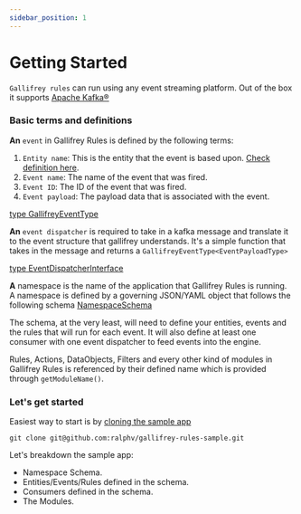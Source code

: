 ```yaml
---
sidebar_position: 1
---
```

# Getting Started

`Gallifrey rules` can run using any event streaming platform. Out of the box it supports [Apache Kafka®](https://kafka.apache.org/)

### Basic terms and definitions

  <strong>An</strong> `event` in Gallifrey Rules is defined by the following terms:

  1. `Entity name`: This is the entity that the event is based upon. [Check definition here](../glossary.md#entity-or-entity-name).
  2. `Event name`: The name of the event that was fired.
  3. `Event ID`: The ID of the event that was fired.
  4. `Event payload`: The payload data that is associated with the event.

[type GallifreyEventType](https://github.com/ralphv/gallifrey-rules/blob/main/src/GallifreyEventType.ts#L4)

<strong>An</strong> `event dispatcher` is required to take in a kafka message and translate it to the event structure
that gallifrey understands. It's a simple function that takes in the message and returns a `GallifreyEventType<EventPayloadType>`

[type EventDispatcherInterface](https://github.com/ralphv/gallifrey-rules/blob/main/src/interfaces/Providers/EventDispatcherInterface.ts#L9)

<strong>A</strong> namespace is the name of the application that Gallifrey Rules is running. A namespace is defined
by a governing JSON/YAML object that follows the following schema [NamespaceSchema](https://github.com/ralphv/gallifrey-rules/blob/main/src/lib/NamespaceSchema.ts#L4)

The schema, at the very least, will need to define your entities, events and the rules that will run for each event. 
It will also define at least one consumer with one event dispatcher to feed events into the engine.

Rules, Actions, DataObjects, Filters and every other kind of modules in Gallifrey Rules is referenced by their defined name which is provided through `getModuleName()`.     

### Let's get started

Easiest way to start is by [cloning the sample app](https://github.com/ralphv/gallifrey-rules-sample)

```shell
git clone git@github.com:ralphv/gallifrey-rules-sample.git
```

Let's breakdown the sample app:

* Namespace Schema.
* Entities/Events/Rules defined in the schema.
* Consumers defined in the schema.
* The Modules.